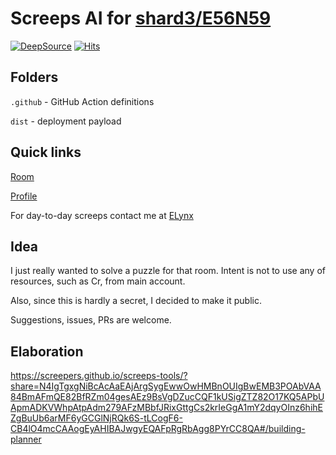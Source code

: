 # Screeps AI for [shard3/E56N59](https://screeps.com/a/#!/room/shard3/E56N59)

[![DeepSource](https://app.deepsource.com/gh/ELynx/Cornered_Hamster.svg/?label=active+issues&show_trend=true&token=61W4k5krsePeYOi36egDsmJ-)](https://app.deepsource.com/gh/ELynx/Cornered_Hamster/) [![Hits](https://hits.seeyoufarm.com/api/count/incr/badge.svg?url=https%3A%2F%2Fgithub.com%2FELynx%2FCornered_Hamster&count_bg=%2375C54A&title_bg=%234E4E4E&icon=furrynetwork.svg&icon_color=%23E7E7E7&title=page+views%2C+including+my+own&edge_flat=false)](https://hits.seeyoufarm.com)

## Folders

`.github` - GitHub Action definitions

`dist` - deployment payload

## Quick links

[Room](https://screeps.com/a/#!/room/shard3/E56N59)

[Profile](https://screeps.com/a/#!/profile/Cornered_Hamster)

For day-to-day screeps contact me at [ELynx](https://screeps.com/a/#!/profile/ELynx)

## Idea

I just really wanted to solve a puzzle for that room. Intent is not to use any of resources, such as Cr, from main account.

Also, since this is hardly a secret, I decided to make it public.

Suggestions, issues, PRs are welcome.

## Elaboration

<https://screepers.github.io/screeps-tools/?share=N4IgTgxgNiBcAcAaEAjArgSygEwwOwHMBnOUIgBwEMB3POAbVAA84BmAFmQE82BfRZm04gesAEz9BsVgDZucCQF1kUSigZTZ82O17KQ5APbUApmADKVWhpAtpAdm279AFzMBbfJRixGttgCs2krIeGgA1mY2dqyOInz6hihEZgBuUb6arMF6yGCGlNjRQk6S-tLCogF6-CB4lO4mcCAAogEyAHIBAJwgyEQAFpRgRbAgg8PYrCC8QA#/building-planner>
